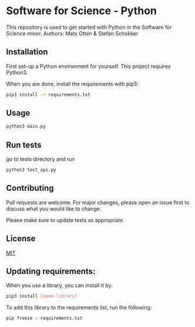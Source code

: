 # Software for Science - Python

This repository is used to get started with Python in the Software for Science minor.
Authors: Mats Otten & Stefan Schokker

## Installation

First set-up a Python environment for yourself. This project requires Python3.

When you are done, install the requirements with pip3:

```bash
pip3 install -r requirements.txt
```

## Usage

```python
python3 main.py
```

## Run tests
go to tests directory and run
```python
python3 test_api.py 
```

## Contributing
Pull requests are welcome. For major changes, please open an issue first to discuss what you would like to change.

Please make sure to update tests as appropriate.

## License
[MIT](https://choosealicense.com/licenses/mit/)

## Updating requirements:

When you use a library, you can install it by:
```bash
pip3 install [name-library]
```

To add this library to the requirements list, run the following:
```bash
pip freeze > requirements.txt
```

